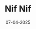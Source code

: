 ---
draft: false
layout: page
title: "Nif Nif"
date: 07-04-2025
type: main
categories: ["Game", "Console"]
roles: ["Game Developer"]
external_url: "https://store.steampowered.com/app/2631650/Nif_Nif/"
image: assets/credits/nif-nif-logo.png
excerpt_separator: <!--more-->
---